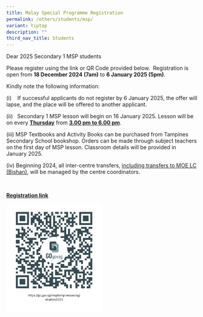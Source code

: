 ```yaml
---
title: Malay Special Programme Registration
permalink: /others/students/msp/
variant: tiptap
description: ""
third_nav_title: Students
---
```

<p>Dear 2025 Secondary 1 MSP students</p>
<p></p>
<p>Please register using the link or QR Code provided below.&nbsp; Registration
is open from <strong>18 December 2024 (7am)</strong> to <strong>6 January 2025 (5pm)</strong>.</p>
<p></p>
<p>Kindly note the following information:</p>
<p>(i)&nbsp;&nbsp;&nbsp; If successful applicants do not register by 6 January
2025, the offer will lapse, and the place will be offered to another applicant.</p>
<p>(ii)&nbsp;&nbsp; Secondary 1 MSP lesson will begin on 16 January 2025.
Lesson will be on every <strong><u>Thursday</u></strong> from <strong><u>3.00 pm to 6.00 pm</u></strong>.</p>
<p>(iii) MSP Textbooks and Activity Books can be purchased from Tampines
Secondary School bookshop. Orders can be made through subject teachers
on the first day of MSP lesson. Classroom details will be provided in January
2025.</p>
<p>(iv) Beginning 2024, all inter-centre transfers, <u>including transfers to MOE LC (Bishan)</u>,
will be managed by the centre coordinators.</p>
<p>&nbsp;</p>
<p><strong><a href="https://go.gov.sg/msptampinessecregistration2025" rel="noopener noreferrer nofollow" target="_blank">Registration link</a></strong>
</p>
<p></p>
<div class="isomer-image-wrapper">
<img style="width: 50%;" height="auto" width="100%" alt="" src="/images/2025_MSP_registration.png">
</div>
<p></p>